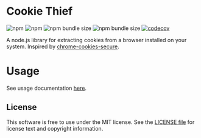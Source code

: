 # Cookie Thief
![npm](https://img.shields.io/npm/v/cookie-thief)
![npm](https://img.shields.io/npm/dw/cookie-thief)
![npm bundle size](https://img.shields.io/bundlephobia/min/cookie-thief)
![npm bundle size](https://img.shields.io/bundlephobia/minzip/cookie-thief)
[![codecov](https://codecov.io/gh/Kalininator/cookie-thief/branch/master/graph/badge.svg?token=H0F1TIE0CY)](https://codecov.io/gh/Kalininator/cookie-thief)

A node.js library for extracting cookies from a browser installed on your system. 
Inspired by [chrome-cookies-secure](https://github.com/bertrandom/chrome-cookies-secure).

# Usage

See usage documentation [here](https://kalininator.github.io/cookie-thief).


## License
This software is free to use under the MIT license. See the [LICENSE file](https://github.com/kalininator/cookie-thief/blob/master/LICENSE.md) for license text and copyright information.
